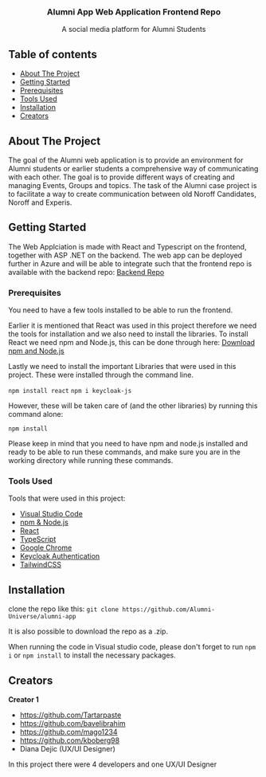 <p align="center">

  <h3 align="center">Alumni App Web Application Frontend Repo</h3>

  <p align="center">
    A social media platform for Alumni Students
  </p>
</p>


## Table of contents

- [About The Project](#about-the-project)
- [Getting Started](#getting-started)
- [Prerequisites](#prerequisites)
- [Tools Used](#tools-used)
- [Installation](#installation)
- [Creators](#creators)

## About The Project

The goal of the Alumni web application is to provide an environment for Alumni students or earlier students a comprehensive way of communicating with each other. The goal is to provide  different ways of creating and managing Events, Groups and topics. The task of the Alumni case project is to facilitate a way to create communication between old Noroff Candidates, Noroff and Experis.

## Getting Started

The Web Applciation is made with React and Typescript on the frontend, together with ASP .NET on the backend. The web app can be deployed further in Azure and will be able to integrate such that the frontend repo is available with the backend repo: [Backend Repo](https://github.com/Alumni-Universe/AlumniNetworkApi)

### Prerequisites

You need to have a few tools installed to be able to run the frontend.

Earlier it is mentioned that React was used in this project therefore we need the tools for installation and we also need to install the libraries. 
To install React we need npm and Node.js, this can be done through here: [Download npm and Node.js](https://docs.npmjs.com/downloading-and-installing-node-js-and-npm)

Lastly we need to install the important Libraries that were used in this project. These were installed through the command line.

`npm install react`
`npm i keycloak-js`

However, these will be taken care of (and the other libraries) by running this command alone:

`npm install`

Please keep in mind that you need to have npm and node.js installed and ready to be able to run these commands, and make sure you are in the working directory while running these commands.

### Tools Used

Tools that were used in this project:

- [Visual Studio Code](https://code.visualstudio.com/)
- [npm & Node.js](https://docs.npmjs.com/downloading-and-installing-node-js-and-npm)
- [React](#prerequisites)
- [TypeScript](https://www.typescriptlang.org/)
- [Google Chrome](https://www.google.com/chrome/?brand=YTUH&gclid=EAIaIQobChMIxITDhrrv_AIVIwjmCh0xXw1eEAAYASAAEgKHW_D_BwE&gclsrc=aw.ds)
- [Keycloak Authentication](https://www.keycloak.org/)
- [TailwindCSS](https://tailwindcss.com/)

## Installation

clone the repo like this:
`git clone https://github.com/Alumni-Universe/alumni-app`

It is also possible to download the repo as a .zip.

When running the code in Visual studio code, please don't forget to run `npm i` or `npm install` to install the necessary packages.

## Creators

**Creator 1**

- <https://github.com/Tartarpaste>
- <https://github.com/bavelibrahim>
- <https://github.com/mago1234>
- <https://github.com/kboberg98>
- Diana Dejic (UX/UI Designer)

In this project there were 4 developers and one UX/UI Designer
